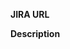**JIRA URL**
<!-- ex: https://spothero.atlassian.net/browse/IOS-#### -->

**Description**
<!-- Describe what items this PR changes. -->
